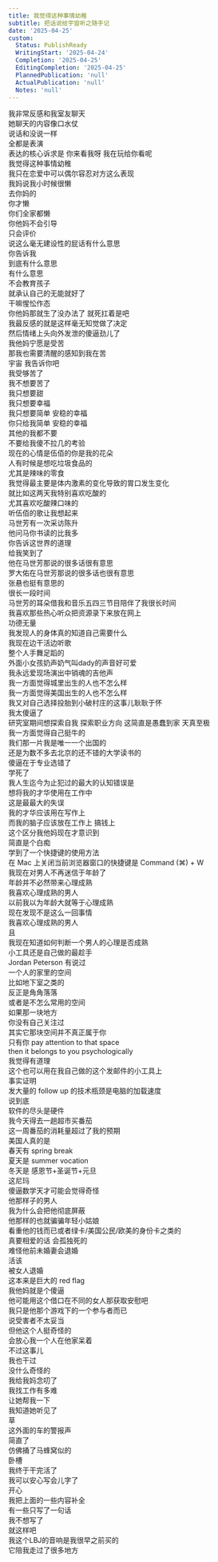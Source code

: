 ```yaml
---
title: 我觉得这种事情幼稚
subtitle: 把话说给宇宙听之随手记
date: '2025-04-25'
custom:
  Status: PublishReady
  WritingStart: '2025-04-24'
  Completion: '2025-04-25'
  EditingCompletion: '2025-04-25'
  PlannedPublication: 'null'
  ActualPublication: 'null'
  Notes: 'null'
---    
```

我非常反感和我室友聊天  
她聊天的内容像口水仗  
说话和没说一样  
全都是表演  
表达的核心诉求是 你来看我呀 我在玩给你看呢  
我觉得这种事情幼稚    
我只在恋爱中可以偶尔容忍对方这么表现    
我妈说我小时候很懒  
去你妈的  
你才懒  
你们全家都懒    
你他妈不会引导  
只会评价  
说这么毫无建设性的屁话有什么意思  
你告诉我  
到底有什么意思  
有什么意思    
不会教育孩子  
就承认自己的无能就好了  
干嘛惺忪作态    
你他妈那就生了没办法了 就死扛着是吧  
我最反感的就是这样毫无知觉做了决定  
然后情绪上头向外发泄的傻逼劲儿了    
我他妈宁愿是受苦  
那我也需要清醒的感知到我在苦  
宇宙 我告诉你吧  
我受够苦了  
我不想要苦了  
我只想要甜  
我只想要幸福  
我只想要简单 安稳的幸福  
你只给我简单 安稳的幸福  
其他的我都不要  
不要给我傻不拉几的考验    
现在的心情是伍佰的你是我的花朵  
人有时候是想吃垃圾食品的  
尤其是辣味的零食  
我觉得最主要是体内激素的变化导致的胃口发生变化  
就比如这两天我特别喜欢吃酸的  
尤其喜欢吃酸辣口味的    
听伍佰的歌让我想起来  
马世芳有一次采访陈升  
他问马你书读的比我多  
你告诉这世界的道理  
给我笑到了  
他在马世芳那说的很多话很有意思  
罗大佑在马世芳那说的很多话也很有意思  
张悬也挺有意思的    
很长一段时间  
马世芳的耳朵借我和音乐五四三节目陪伴了我很长时间  
我喜欢那些热心听众把资源录下来放在网上  
功德无量    
我发现人的身体真的知道自己需要什么  
我现在边干活边听歌  
整个人手舞足蹈的    
外面小女孩奶声奶气叫dady的声音好可爱    
我永远爱现场演出中销魂的吉他声    
我一方面觉得城里出生的人也不怎么样  
我一方面觉得美国出生的人也不怎么样  
我又对自己选择投胎到小破村庄的这事儿耿耿于怀    
我太傻逼了  
研究室期间想探索自我 探索职业方向 这简直是愚蠢到家 天真至极    
我一方面觉得自己挺牛的  
我们那一片我是唯一一个出国的  
还是为数不多去北京的还不错的大学读书的  
傻逼在于专业选错了  
学死了    
我人生迄今为止犯过的最大的认知错误是  
想将我的才华使用在工作中  
这是最最大的失误    
我的才华应该用在写作上  
而我的脑子应该放在工作上 搞钱上  
这个区分我他妈现在才意识到  
简直是个白痴    
学到了一个快捷键的使用方法  
在 Mac 上关闭当前浏览器窗口的快捷键是 Command (⌘) + W    
我现在对男人不再迷信于年龄了  
年龄并不必然带来心理成熟  
我喜欢心理成熟的男人  
以前我以为年龄大就等于心理成熟  
现在发现不是这么一回事情  
我喜欢心理成熟的男人  
且  
我现在知道如何判断一个男人的心理是否成熟    
小工具还是自己做的最趁手    
Jordan Peterson 有说过  
一个人的家里的空间  
比如地下室之类的  
反正是角角落落  
或者是不怎么常用的空间  
如果那一块地方  
你没有自己关注过  
其实它那块空间并不真正属于你  
只有你 pay attention to that space  
then it belongs to you psychologically  
我觉得有道理  
这个也可以用在我自己做的这个发邮件的小工具上    
事实证明  
发大量的 follow up 的技术瓶颈是电脑的加载速度  
说到底  
软件的尽头是硬件    
我今天得去一趟超市买番茄  
这一周番茄的消耗量超过了我的预期    
美国人真的是  
春天有 spring break  
夏天是 summer vocation  
冬天是 感恩节+圣诞节+元旦  
这尼玛    
傻逼数学天才可能会觉得奇怪  
他那样子的男人  
我为什么会把他彻底屏蔽  
他那样的也就骗骗年轻小姑娘  
看重他的钱而已或者绿卡/美国公民/欧美的身份卡之类的  
真要相爱的话 会孤独死的  
难怪他前未婚妻会退婚  
活该    
被女人退婚  
这本来是巨大的 red flag  
我他妈就是个傻逼  
他可能用这个借口在不同的女人那获取安慰吧  
我只是他那个游戏下的一个参与者而已  
说受害者不太妥当    
但他这个人挺奇怪的  
会放心我一个人在他家呆着  
不过这事儿  
我也干过  
没什么奇怪的    
我给我妈念叨了  
我找工作有多难  
让她帮我一下  
我知道她听见了    
草  
这外面的车的警报声  
简直了  
仿佛捅了马蜂窝似的    
卧槽  
我终于干完活了  
我可以安心写会儿字了  
开心  
我把上面的一些内容补全  
有一些只写了一句话  
我不想写了  
就这样吧    
我这个LBJ的音响是我很早之前买的  
它陪我走过了很多地方    

